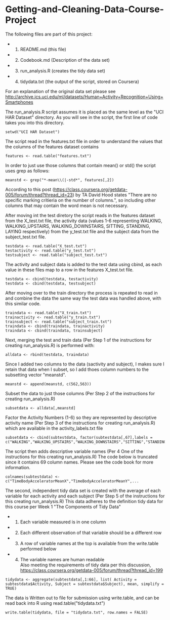 Getting-and-Cleaning-Data-Course-Project
========================================

The following files are part of this project:
- 1.  README.md (this file)
- 2.  Codebook.md (Description of the data set)
- 3.  run_analysis.R (creates the tidy data set)
- 4.  tidydata.txt (the output of the script, stored on Coursera)

For an explanation of the original data set please see http://archive.ics.uci.edu/ml/datasets/Human+Activity+Recognition+Using+Smartphones


The run_analysis.R script assumes it is placed as the same level as the "UCI HAR Dataset" directory.  As you will see in the script, the first line of code takes you into this directory.
```{r}
setwd("UCI HAR Dataset") 
```
The script read in the features.txt file in order to understand the values that the columns of the features dataset contains
```{r}
features <- read.table("features.txt")
```

In order to just use those columns that contain mean() or std() the script uses grep as follows:
```{r}
meanstd <- grep("*-mean\\(|-std*", features[,2])
```
According to this post (https://class.coursera.org/getdata-005/forum/thread?thread_id=23) by TA David Hood states "There are no specific marking critieria on the number of columns.", so including other columns that may contain the word mean is not necessary.

After moving int the test diretory the script reads in the features dataset from the X_test.txt file, the activity data (values 1-6 representing WALKING, WALKING_UPSTAIRS, WALKING_DOWNSTAIRS, SITTING, STANDING, LAYING respectively) from the y_test.txt file and the subject data from the subject_test.txt file.
```{r}
testdata <- read.table("X_test.txt")
testactivity <- read.table("y_test.txt")
testsubject <- read.table("subject_test.txt")
```

The activity and subject data is added to the test data using cbind, as each value in these files map to a row in the features X_test.txt file.
```{r}
testdata <- cbind(testdata, testactivity) 
testdata <- cbind(testdata, testsubject)
``` 

After moving over to the train directory the process is repeated to read in and combine the data the same way the test data was handled above, with this similar code.
```{r}
traindata <- read.table("X_train.txt")
trainactivity <- read.table("y_train.txt")
trainsubject <- read.table("subject_train.txt")
traindata <- cbind(traindata, trainactivity)
traindata <- cbind(traindata, trainsubject)
```

Next, merging the test and train data (Per Step 1 of the instructions for  creating run_analysis.R) is performed with:
```{r}
alldata <- rbind(testdata, traindata)
```
Since I added two columns to the data (sactivity and subject), I  makes sure I retain that data when I subset, so I add thoes column numbers to the subsetting vector "meanstd".
```{r}
meanstd <- append(meanstd, c(562,563))
```

Subset the data to just those columns (Per Step 2 of the instructions for creating run_analysis.R)
```{r}
subsetdata <- alldata[,meanstd]
```

Factor the Activity Numbers (1-6) so they are represented by descriptive activity name (Per Step 3 of the instructions for creating run_analysis.R)
which are available in the activity_labels.txt file
```{r}
subsetdata <- cbind(subtestdata, factor(subtestdata[,67],labels = c("WALKING","WALKING_UPSTAIRS","WALKING_DOWNSTAIRS","SITTING","STANDING","LAYING"))) 
```
The script then adds descriptive variable names (Per 4 One of the instructions for this creating run_analysis.R)
The code below is truncated since it contains 69 column names.  Please see the code book for more information.
```{r}
colnames(subtestdata) <- c("TimeBodyAcceleratorMeanX","TimeBodyAcceleratorMeanY",...
```

The second, independent tidy data set is created with the average of each variable for each activity and each subject
(Per Step 5 of the instructions for this creating run_analysis.R)
This data adheres to the definition tidy data for this course per Week 1 "The Components of Tidy Data"
- 1. Each variable measured is in one column  
- 2. Each different observation of that variable should be a different row  
- 3. A row of variable names at the top is available from the write.table   performed below
- 4. The variable names are human readable  
Also meeting the requirements of tidy data per this discussion, 
https://class.coursera.org/getdata-005/forum/thread?thread_id=199
```{r}
tidydata <- aggregate(subtestdata[,1:66], list( Activity = subtestdata$Activity, Subject = subtestdata$Subject), mean, simplify = TRUE)
```

The data is Written out to file for submission using write.table, and can be read back into R using read.table("tidydata.txt")
```{r}
write.table(tidydata, file = "tidydata.txt", row.names = FALSE)
```